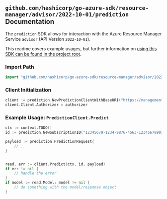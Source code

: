 
## `github.com/hashicorp/go-azure-sdk/resource-manager/advisor/2022-10-01/prediction` Documentation

The `prediction` SDK allows for interaction with the Azure Resource Manager Service `advisor` (API Version `2022-10-01`).

This readme covers example usages, but further information on [using this SDK can be found in the project root](https://github.com/hashicorp/go-azure-sdk/tree/main/docs).

### Import Path

```go
import "github.com/hashicorp/go-azure-sdk/resource-manager/advisor/2022-10-01/prediction"
```


### Client Initialization

```go
client := prediction.NewPredictionClientWithBaseURI("https://management.azure.com")
client.Client.Authorizer = authorizer
```


### Example Usage: `PredictionClient.Predict`

```go
ctx := context.TODO()
id := prediction.NewSubscriptionID("12345678-1234-9876-4563-123456789012")

payload := prediction.PredictionRequest{
	// ...
}


read, err := client.Predict(ctx, id, payload)
if err != nil {
	// handle the error
}
if model := read.Model; model != nil {
	// do something with the model/response object
}
```
